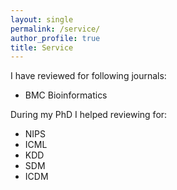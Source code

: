 ```yaml
---
layout: single 
permalink: /service/
author_profile: true
title: Service
---
```

I have reviewed for following journals: 
- BMC Bioinformatics

During my PhD I helped reviewing for:
- NIPS
- ICML
- KDD 
- SDM 
- ICDM 
